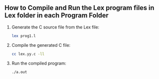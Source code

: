 
## How to Compile and Run the Lex program files in Lex folder in each Program Folder

1. Generate the C source file from the Lex file:
   ```bash
   lex prog1.l
   ```

2. Compile the generated C file:
   ```bash
   cc lex.yy.c -ll
   ```

3. Run the compiled program:
   ```bash
   ./a.out
   ```
